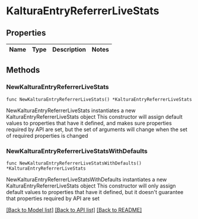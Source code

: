 # KalturaEntryReferrerLiveStats

## Properties

Name | Type | Description | Notes
------------ | ------------- | ------------- | -------------

## Methods

### NewKalturaEntryReferrerLiveStats

`func NewKalturaEntryReferrerLiveStats() *KalturaEntryReferrerLiveStats`

NewKalturaEntryReferrerLiveStats instantiates a new KalturaEntryReferrerLiveStats object
This constructor will assign default values to properties that have it defined,
and makes sure properties required by API are set, but the set of arguments
will change when the set of required properties is changed

### NewKalturaEntryReferrerLiveStatsWithDefaults

`func NewKalturaEntryReferrerLiveStatsWithDefaults() *KalturaEntryReferrerLiveStats`

NewKalturaEntryReferrerLiveStatsWithDefaults instantiates a new KalturaEntryReferrerLiveStats object
This constructor will only assign default values to properties that have it defined,
but it doesn't guarantee that properties required by API are set


[[Back to Model list]](../README.md#documentation-for-models) [[Back to API list]](../README.md#documentation-for-api-endpoints) [[Back to README]](../README.md)


